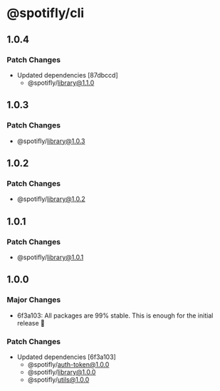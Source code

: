 # @spotifly/cli

## 1.0.4

### Patch Changes

- Updated dependencies [87dbccd]
  - @spotifly/library@1.1.0

## 1.0.3

### Patch Changes

- @spotifly/library@1.0.3

## 1.0.2

### Patch Changes

- @spotifly/library@1.0.2

## 1.0.1

### Patch Changes

- @spotifly/library@1.0.1

## 1.0.0

### Major Changes

- 6f3a103: All packages are 99% stable. This is enough for the initial release 🎉

### Patch Changes

- Updated dependencies [6f3a103]
  - @spotifly/auth-token@1.0.0
  - @spotifly/library@1.0.0
  - @spotifly/utils@1.0.0
